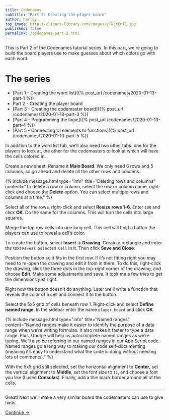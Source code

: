 ```yaml
---
title: Codenames
subtitle: "Part 2: Creating the player board"
author: harley
top_image: http://clipart-library.com/images/yTkqXknTE.jpg
published: false
permalink: /codenames-part-2.html
---
```

This is Part 2 of the Codenames tutorial series. In this part, we're going to build the board players use to make guesses about which colors go with each word.

# The series
* [Part 1 - Creating the word list]({% post_url /codenames/2020-01-13-part-1 %})
* Part 2 - Creating the player board
* [Part 3 - Creating the codemaster board]({% post_url /codenames/2020-01-13-part-3 %})
* [Part 4 - Programming the logic]({% post_url /codenames/2020-01-13-part-4 %})
* [Part 5 - Connecting UI elements to functions]({% post_url /codenames/2020-01-13-part-5 %})

In addition to the word list tab, we’ll also need two other tabs: one for the players to look at, the other for the codemasters to look at which will have the cells colored in.

Create a new sheet. Rename it **Main Board**. We only need 6 rows and 5 columns, so go ahead and delete all the other rows and columns.

{% include message.html type="info" title="Deleting rows and columns" content="To delete a row or column, select the row or column name, right-click and choose the <b>Delete</b> option. You can select multiple rows and columns at a time." %}

Select all of the rows, right-click and select **Resize rows 1-6**. Enter `100` and click **OK**. Do the same for the columns. This will turn the cells into large squares.

Merge the top row cells into one long cell. This cell will hold a button the players can use to reveal a cell’s color.

To create the button, select **Insert → Drawing**. Create a rectangle and enter the text `Reveal Selected Cell` in it. Then click **Save and Close**. 

Position the button so it fits in the first row. If it’s not fitting right you may need to re-open the drawing and edit it from in there. To do this, right-click the drawing, click the three dots in the top-right corner of the drawing, and choose **Edit**. Make some adjustments and save. It took me a few tries to get the dimensions just right.

Right now the button doesn't do anything. Later we'll write a function that reveals the color of a cell and connect it to the button.

Select the 5x5 grid of cells beneath row 1. Right-click and select **Define named range**. In the sidebar enter the name `player_board` and click **OK**.

{% include message.html type="info" title="Named ranges" content="Named ranges make it easier to identify the purpose of a data range when we’re writing formulas. It also makes it faster to type a data range. Plus, Google will help us autocomplete named ranges as we’re typing. We’ll also be referring to our named ranges in our App Script code. Named ranges go a long way to making our code self-documenting (meaning it’s easy to understand what the code is doing without needing lots of comments)." %}

With the 5x5 grid still selected, set the horizontal alignment to **Center**, set the vertical alignment to **Middle**, set the font size to `11`, and choose a font you like (I used **Consolas**). Finally, add a thin black border around all of the cells.

-------
Great! Next we'll make a very similar board the codemasters can use to give hints. 

<a href="{% post_url /codenames/2020-01-13-part-3 %}" class="button is-success is-fullwidth">
Continue →
</a>
